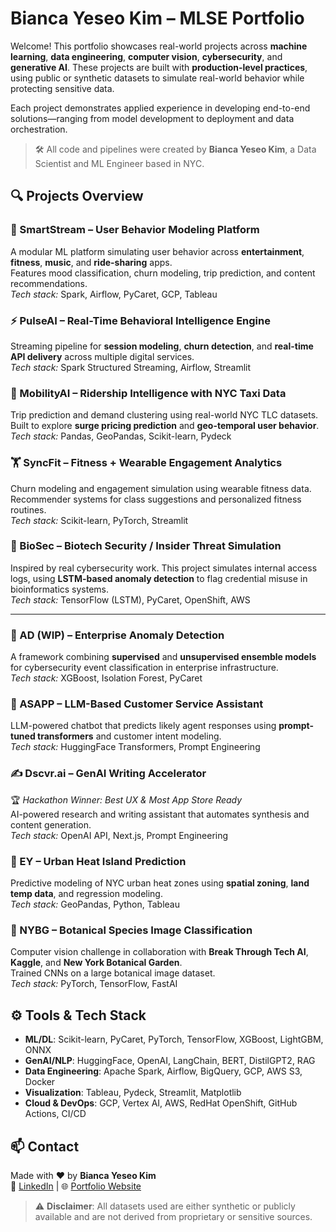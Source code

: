 # Bianca Yeseo Kim – MLSE Portfolio

Welcome! This portfolio showcases real-world projects across **machine learning**, **data engineering**, **computer vision**, **cybersecurity**, and **generative AI**. These projects are built with **production-level practices**, using public or synthetic datasets to simulate real-world behavior while protecting sensitive data.

Each project demonstrates applied experience in developing end-to-end solutions—ranging from model development to deployment and data orchestration.

> 🛠️ All code and pipelines were created by **Bianca Yeseo Kim**, a Data Scientist and ML Engineer based in NYC.



## 🔍 Projects Overview

### 🧠 SmartStream – User Behavior Modeling Platform  
A modular ML platform simulating user behavior across **entertainment**, **fitness**, **music**, and **ride-sharing** apps.  
Features mood classification, churn modeling, trip prediction, and content recommendations.  
*Tech stack:* Spark, Airflow, PyCaret, GCP, Tableau


### ⚡ PulseAI – Real-Time Behavioral Intelligence Engine  
Streaming pipeline for **session modeling**, **churn detection**, and **real-time API delivery** across multiple digital services.  
*Tech stack:* Spark Structured Streaming, Airflow, Streamlit


### 🚕 MobilityAI – Ridership Intelligence with NYC Taxi Data  
Trip prediction and demand clustering using real-world NYC TLC datasets. Built to explore **surge pricing prediction** and **geo-temporal user behavior**.  
*Tech stack:* Pandas, GeoPandas, Scikit-learn, Pydeck


### 🏋️ SyncFit – Fitness + Wearable Engagement Analytics  
Churn modeling and engagement simulation using wearable fitness data. Recommender systems for class suggestions and personalized fitness routines.  
*Tech stack:* Scikit-learn, PyTorch, Streamlit


### 🧬 BioSec – Biotech Security / Insider Threat Simulation  
Inspired by real cybersecurity work. This project simulates internal access logs, using **LSTM-based anomaly detection** to flag credential misuse in bioinformatics systems.  
*Tech stack:* TensorFlow (LSTM), PyCaret, OpenShift, AWS

---

### 🔐 AD (WIP) – Enterprise Anomaly Detection  
A framework combining **supervised** and **unsupervised ensemble models** for cybersecurity event classification in enterprise infrastructure.  
*Tech stack:* XGBoost, Isolation Forest, PyCaret


### 🤖 ASAPP – LLM-Based Customer Service Assistant  
LLM-powered chatbot that predicts likely agent responses using **prompt-tuned transformers** and customer intent modeling.  
*Tech stack:* HuggingFace Transformers, Prompt Engineering


### ✍️ Dscvr.ai – GenAI Writing Accelerator  
🏆 *Hackathon Winner: Best UX & Most App Store Ready*  
AI-powered research and writing assistant that automates synthesis and content generation.  
*Tech stack:* OpenAI API, Next.js, Prompt Engineering


### 🌆 EY – Urban Heat Island Prediction  
Predictive modeling of NYC urban heat zones using **spatial zoning**, **land temp data**, and regression modeling.  
*Tech stack:* GeoPandas, Python, Tableau


### 🌱 NYBG – Botanical Species Image Classification  
Computer vision challenge in collaboration with **Break Through Tech AI**, **Kaggle**, and **New York Botanical Garden**.  
Trained CNNs on a large botanical image dataset.  
*Tech stack:* PyTorch, TensorFlow, FastAI


## ⚙️ Tools & Tech Stack

- **ML/DL**: Scikit-learn, PyCaret, PyTorch, TensorFlow, XGBoost, LightGBM, ONNX  
- **GenAI/NLP**: HuggingFace, OpenAI, LangChain, BERT, DistilGPT2, RAG  
- **Data Engineering**: Apache Spark, Airflow, BigQuery, GCP, AWS S3, Docker  
- **Visualization**: Tableau, Pydeck, Streamlit, Matplotlib  
- **Cloud & DevOps**: GCP, Vertex AI, AWS, RedHat OpenShift, GitHub Actions, CI/CD  


## 📫 Contact

Made with ❤️ by **Bianca Yeseo Kim**  
🔗 [LinkedIn](https://linkedin.com/in/yeseobiancakim) | 🌐 [Portfolio Website](https://rummikub.github.io/portfolio)


> ⚠️ **Disclaimer**: All datasets used are either synthetic or publicly available and are not derived from proprietary or sensitive sources.
